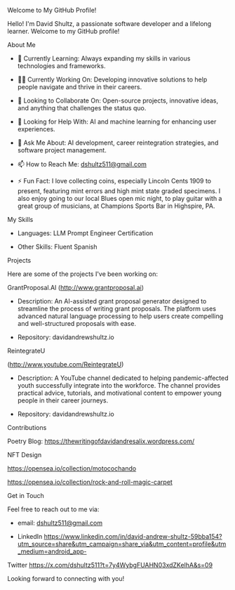 Welcome to My GitHub Profile!



Hello! I'm David Shultz, a passionate software developer and a lifelong learner. Welcome to my GitHub profile!



About Me



- 🌱 Currently Learning: Always expanding my skills in various technologies and frameworks.

- 👨‍💻 Currently Working On: Developing innovative solutions to help people navigate and thrive in their careers.

- 👯 Looking to Collaborate On: Open-source projects, innovative ideas, and anything that challenges the status quo.

- 🤔 Looking for Help With: AI and machine learning for enhancing user experiences.

- 💬 Ask Me About: AI development, career reintegration strategies, and software project management.

- 📫 How to Reach Me: dshultz511@gmail.com 

- ⚡ Fun Fact: I love collecting coins, especially Lincoln Cents 1909 to present, featuring mint errors and high mint state graded specimens. I also enjoy going to our local Blues open mic night, to play guitar with a great group of musicians, at Champions Sports Bar in Highspire, PA.



My Skills



- Languages: LLM Prompt Engineer Certification 

- Other Skills: Fluent Spanish 



Projects



Here are some of the projects I've been working on:



GrantProposal.AI (http://www.grantproposal.ai)

- Description: An AI-assisted grant proposal generator designed to streamline the process of writing grant proposals. The platform uses advanced natural language processing to help users create compelling and well-structured proposals with ease.

- Repository: davidandrewshultz.io

 ReintegrateU

(http://www.youtube.com/ReintegrateU)

- Description: A YouTube channel dedicated to helping pandemic-affected youth successfully integrate into the workforce. The channel provides practical advice, tutorials, and motivational content to empower young people in their career journeys.

- Repository: davidandrewshultz.io



Contributions

Poetry Blog: https://thewritingofdavidandresalix.wordpress.com/

NFT Design 

https://opensea.io/collection/motocochando

https://opensea.io/collection/rock-and-roll-magic-carpet



Get in Touch



Feel free to reach out to me via:



- email: dshultz511@gmail.com 

- LinkedIn https://www.linkedin.com/in/david-andrew-shultz-59bba154?utm_source=share&utm_campaign=share_via&utm_content=profile&utm_medium=android_app-



Twitter https://x.com/dshultz511?t=7y4WybgFUAHN03xdZKelhA&s=09



Looking forward to connecting with you!

